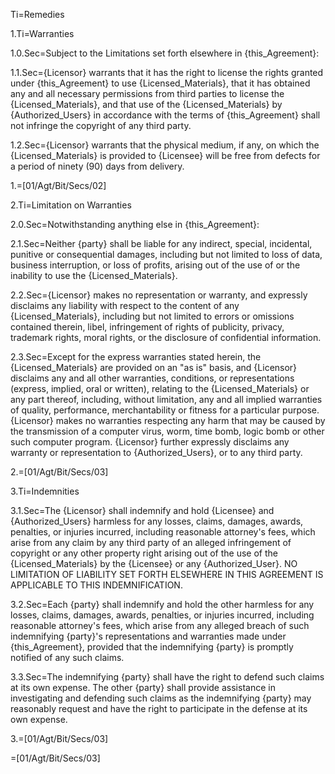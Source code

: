 
Ti=Remedies

1.Ti=Warranties

1.0.Sec=Subject to the Limitations set forth elsewhere in {this_Agreement}:

1.1.Sec={Licensor} warrants that it has the right to license the rights granted under {this_Agreement} to use {Licensed_Materials}, that it has obtained any and all necessary permissions from third parties to license the {Licensed_Materials}, and that use of the {Licensed_Materials} by {Authorized_Users} in accordance with the terms of {this_Agreement} shall not infringe the copyright of any third party.

1.2.Sec={Licensor} warrants that the physical medium, if any, on which the {Licensed_Materials} is provided to {Licensee} will be free from defects for a period of ninety (90) days from delivery.

1.=[01/Agt/Bit/Secs/02]


2.Ti=Limitation on Warranties

2.0.Sec=Notwithstanding anything else in {this_Agreement}:

2.1.Sec=Neither {party} shall be liable for any indirect, special, incidental, punitive or consequential damages, including but not limited to loss of data, business interruption, or loss of profits, arising out of the use of or the inability to use the {Licensed_Materials}.

2.2.Sec={Licensor} makes no representation or warranty, and expressly disclaims any liability with respect to the content of any {Licensed_Materials}, including but not limited to errors or omissions contained therein, libel, infringement of rights of publicity, privacy, trademark rights, moral rights, or the disclosure of confidential information.

2.3.Sec=Except for the express warranties stated herein, the {Licensed_Materials} are provided on an "as is" basis, and {Licensor} disclaims any and all other warranties, conditions, or representations (express, implied, oral or written), relating to the {Licensed_Materials} or any part thereof, including, without limitation, any and all implied warranties of quality, performance, merchantability or fitness for a particular purpose. {Licensor} makes no warranties respecting any harm that may be caused by the transmission of a computer virus, worm, time bomb, logic bomb or other such computer program. {Licensor} further expressly disclaims any warranty or representation to {Authorized_Users}, or to any third party.

2.=[01/Agt/Bit/Secs/03]


3.Ti=Indemnities

3.1.Sec=The {Licensor} shall indemnify and hold {Licensee} and {Authorized_Users} harmless for any losses, claims, damages, awards, penalties, or injuries incurred, including reasonable attorney's fees, which arise from any claim by any third party of an alleged infringement of copyright or any other property right arising out of the use of the {Licensed_Materials} by the {Licensee} or any {Authorized_User}. NO LIMITATION OF LIABILITY SET FORTH ELSEWHERE IN THIS AGREEMENT IS APPLICABLE TO THIS INDEMNIFICATION.

3.2.Sec=Each {party} shall indemnify and hold the other harmless for any losses, claims, damages, awards, penalties, or injuries incurred, including reasonable attorney's fees, which arise from any alleged breach of such indemnifying {party}'s representations and warranties made under {this_Agreement}, provided that the indemnifying {party} is promptly notified of any such claims.  

3.3.Sec=The indemnifying {party} shall have the right to defend such claims at its own expense.  The other {party} shall provide assistance in investigating and defending such claims as the indemnifying {party} may reasonably request and have the right to participate in the defense at its own expense.

3.=[01/Agt/Bit/Secs/03]

=[01/Agt/Bit/Secs/03]

